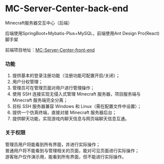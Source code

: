 # MC-Server-Center-back-end

Minecraft服务器交互中心（后端）

后端使用SpringBoot+Mybatis-Plus+MySQL，前端使用Ant Design Pro(React)脚手架

前端项目地址：[MC-Server-Center-front-end](https://github.com/Cloud7-c/MC-Server-Center-front-end)

### 功能

1. 提供基本的登录注册功能（注册功能可配置开启/关闭）；
2. 用户分权管理；
3. 管理员可在管理页面对用户进行管理操作；
4. 使用 SSH 连接实现无侵入式管理 Minecraft 服务器，项目服务端与 Minecraft 服务端完全分离；
5. 目标 SSH 服务器兼容 Windows 和 Linux（需在配置文件中设置）；
6. 提供一个仿真终端，直接对接 Minecraft 服务器后台；
7. 提供聊天功能，实现游戏内聊天信息与网页端聊天信息互通。

### 关于权限

管理员用户将能看到所有界面，并进行实际操作；  
普通用户将不能看到与管理相关的页面，能对可见页面进行实际操作；  
游客账户仅作演示用，能看到所有界面，但不能进行实际操作。  
